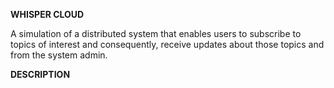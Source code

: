 __WHISPER CLOUD__

A simulation of a distributed system that enables users to subscribe to topics of interest and consequently, receive updates about those topics and from the system admin. 

__DESCRIPTION__

